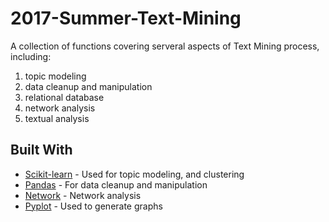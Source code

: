 # 2017-Summer-Text-Mining

A collection of functions covering serveral aspects of Text Mining process, including: 
1. topic modeling
2. data cleanup and manipulation
3. relational database
4. network analysis
5. textual analysis





## Built With

* [Scikit-learn](http://scikit-learn.org/stable/) - Used for topic modeling, and clustering
* [Pandas](https://pandas.pydata.org/pandas-docs/stable/generated/pandas.DataFrame.html) - For data cleanup and manipulation
* [Network](https://networkx.github.io/) - Network analysis
* [Pyplot](https://matplotlib.org/api/pyplot_api.html) - Used to generate graphs



